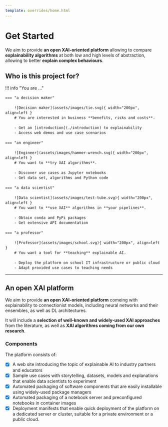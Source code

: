 ```yaml
---
template: overrides/home.html
---
```


# Get Started

We aim to provide **an open XAI-oriented platform** allowing to compare **explainability algorithms** at both low and
high levels of abstraction, allowing to better **explain complex behaviours**.

## Who is this project for?

!!! info "You are ..."

    === "a decision maker"

        ![Decision maker](assets/images/tie.svg){ width="200px", align=left }
        # You are interested in business **benefits, risks and costs**.

        - Get an [introduction](./introduction) to explainability
        - Access web demos and use case scenarios

    === "an engineer"

        ![Engineer](assets/images/hammer-wrench.svg){ width="200px", align=left }
        # You want to **try XAI algorithms**.

        - Discover use cases as Jupyter notebooks
        - Get data set, algorithms and Python code

    === "a data scientist"

        ![Data scientist](assets/images/test-tube.svg){ width="200px", align=left }
        # You want to **use XAI** algorithms in **your pipelines**.

        - Obtain conda and PyPi packages
        - Get extensive API documentation

    === "a professor"

        ![Professor](assets/images/school.svg){ width="200px", align=left }
        # You want a tool for **teaching** explainable AI.

        - Deploy the platform on school IT infrastructure or public cloud
        - Adapt provided use cases to teaching needs


***

## An open XAI platform

We aim to provide **an open XAI-oriented platform** comeing with explainability to connectionist models, including neural
networks and their ensembles, as well as DL architectures.

It will include a **selection of well-known and widely-used XAI approaches** from the literature,
as well as **XAI algorithms coming from our own research**.

### Components
The platform consists of:

- [x] A web site introducing the topic of explainable AI to industry partners and educators
- [x] Sample use cases with storytelling, datasets, models and explanations that enable data scientists to experiment
- [x] Automated packaging of software components that are easily installable using widely-used package managers
- [x] Automated packaging of a notebook server and preconfigured notebooks in container images
- [x] Deployment manifests that enable quick deployment of the platform on a dedicated server or cluster, suitable for a private environment or a public
cloud.

